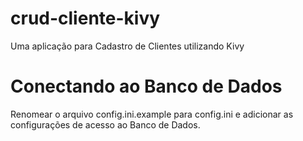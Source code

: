 # crud-cliente-kivy
Uma aplicação para Cadastro de Clientes utilizando Kivy

# Conectando ao Banco de Dados
Renomear o arquivo config.ini.example para config.ini e adicionar as configurações de acesso ao Banco de Dados.
